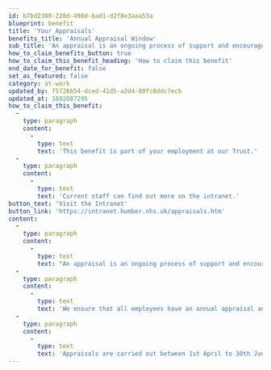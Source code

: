 ```yaml
---
id: b7bd2308-228d-498d-bad1-d2f8e3aaa53a
blueprint: benefit
title: 'Your Appraisals'
benefits_title: 'Annual Appraisal Window'
sub_title: 'An appraisal is an ongoing process of support and encouragement throughout the employment journey.'
how_to_claim_benefits_button: true
how_to_claim_this_benefit_heading: 'How to claim this benefit'
end_date_for_benefit: false
set_as_featured: false
category: at-work
updated_by: f5726654-dced-41d5-a2d4-80fc8ddc7ecb
updated_at: 1692087295
how_to_claim_this_benefit:
  -
    type: paragraph
    content:
      -
        type: text
        text: 'This benefit is part of your employment at our Trust.'
  -
    type: paragraph
    content:
      -
        type: text
        text: 'Current staff can find out more on the intranet.'
button_text: 'Visit the Intranet'
button_link: 'https://intranet.humber.nhs.uk/appraisals.htm'
content:
  -
    type: paragraph
    content:
      -
        type: text
        text: "An appraisal is an ongoing process of support and encouragement throughout the employment journey which aims to help employees be the best that they can be.\_"
  -
    type: paragraph
    content:
      -
        type: text
        text: 'We ensure that all employees have an annual appraisal and agree a personal development journey which supports and underpins the organisation’s goals and aspirations for service user care. It is also a great opportunity to have a health and wellbeing'
  -
    type: paragraph
    content:
      -
        type: text
        text: 'Appraisals are carried out between 1st April to 30th June.'
---
```

